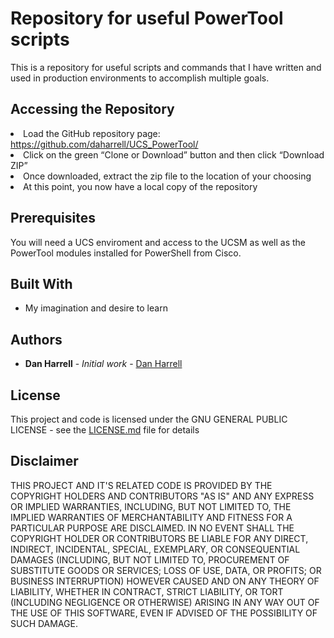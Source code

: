 # Repository for useful PowerTool scripts 

This is a repository for useful scripts and commands that I have written and used in production environments to accomplish multiple
goals.


## Accessing the Repository
<li>Load the GitHub repository page: <a href="https://github.com/daharrell/UCS_PowerTool/">https://github.com/daharrell/UCS_PowerTool/</a></li>
<li>Click on the green “Clone or Download” button and then click “Download ZIP”</li>
<li>Once downloaded, extract the zip file to the location of your choosing</li>
<li>At this point, you now have a local copy of the repository</li>

## Prerequisites

You will need a UCS enviroment and access to the UCSM as well as the PowerTool modules installed for PowerShell from Cisco.

## Built With

* My imagination and desire to learn

## Authors

* **Dan Harrell** - *Initial work* - [Dan Harrell](https://github.com/daharrell)

## License

This project and code is licensed under the GNU GENERAL PUBLIC LICENSE - see the [LICENSE.md](LICENSE.md) file for details

## Disclaimer

THIS PROJECT AND IT'S RELATED CODE IS PROVIDED BY THE COPYRIGHT HOLDERS AND CONTRIBUTORS "AS IS" AND ANY EXPRESS OR IMPLIED WARRANTIES, INCLUDING, BUT NOT LIMITED TO, THE IMPLIED WARRANTIES OF MERCHANTABILITY AND FITNESS FOR A PARTICULAR PURPOSE ARE DISCLAIMED. IN NO EVENT SHALL THE COPYRIGHT HOLDER OR CONTRIBUTORS BE LIABLE FOR ANY DIRECT, INDIRECT, INCIDENTAL, SPECIAL, EXEMPLARY, OR CONSEQUENTIAL DAMAGES (INCLUDING, BUT NOT LIMITED TO, PROCUREMENT OF SUBSTITUTE GOODS OR SERVICES; LOSS OF USE, DATA, OR PROFITS; OR BUSINESS INTERRUPTION) HOWEVER CAUSED AND ON ANY THEORY OF LIABILITY, WHETHER IN CONTRACT, STRICT LIABILITY, OR TORT (INCLUDING NEGLIGENCE OR OTHERWISE) ARISING IN ANY WAY OUT OF THE USE OF THIS SOFTWARE, EVEN IF ADVISED OF THE POSSIBILITY OF SUCH DAMAGE.

